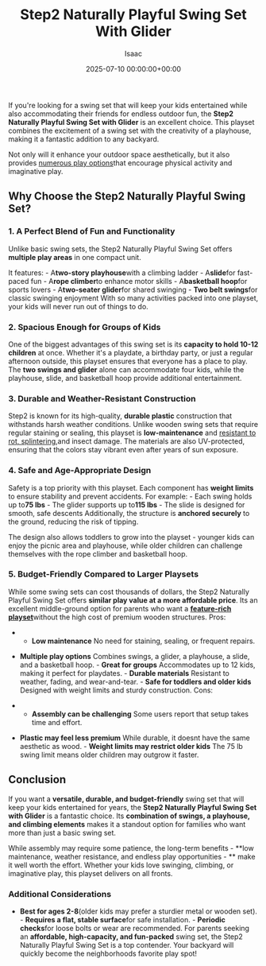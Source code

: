 ﻿---
title: Step2 Naturally Playful Swing Set With Glider
description: If you're looking for a swing set that will keep your kids entertained while also accommodating their friends for endless outdoor fun, the Step2 Naturally...
slug: /step2-naturally-playful-swing-set-with-glider/
date: 2025-07-10 00:00:00+00:00
lastmod: 2025-07-10 00:00:00+03:00
author: Isaac
categories:
- Product Reviews
- Swing Sets
tags:
- product-reviews
- step2
- naturally
layout: post
---

If you're looking for a swing set that will keep your kids entertained while also accommodating their friends for endless outdoor fun, the **Step2 Naturally Playful Swing Set with Glider** is an excellent choice. This playset combines the excitement of a swing set with the creativity of a playhouse, making it a fantastic addition to any backyard.

Not only will it enhance your outdoor space aesthetically, but it also provides [numerous play options](https://pestpolicy.com/best-swing-set-for-older-kids/)that encourage physical activity and imaginative play.

##  **Why Choose the Step2 Naturally Playful Swing Set?**

###  **1. A Perfect Blend of Fun and Functionality**

Unlike basic swing sets, the Step2 Naturally Playful Swing Set offers **multiple play areas** in one compact unit.

It features: - A**two-story playhouse**with a climbing ladder - A**slide**for fast-paced fun - A**rope climber**to enhance motor skills - A**basketball hoop**for sports lovers - A**two-seater glider**for shared swinging - **Two belt swings**for classic swinging enjoyment With so many activities packed into one playset, your kids will never run out of things to do.

###  **2. Spacious Enough for Groups of Kids**

One of the biggest advantages of this swing set is its **capacity to hold 10-12 children** at once. Whether it's a playdate, a birthday party, or just a regular afternoon outside, this playset ensures that everyone has a place to play. The **two swings and glider** alone can accommodate four kids, while the playhouse, slide, and basketball hoop provide additional entertainment.

###  **3. Durable and Weather-Resistant Construction**

Step2 is known for its high-quality, **durable plastic** construction that withstands harsh weather conditions. Unlike wooden swing sets that require regular staining or sealing, this playset is **low-maintenance** and [resistant to rot, splintering](https://pestpolicy.com/best-stain-for-swing-set/),and insect damage. The materials are also UV-protected, ensuring that the colors stay vibrant even after years of sun exposure.

###  **4. Safe and Age-Appropriate Design**

Safety is a top priority with this playset. Each component has **weight limits** to ensure stability and prevent accidents. For example: - Each swing holds up to**75 lbs** - The glider supports up to**115 lbs** - The slide is designed for smooth, safe descents Additionally, the structure is **anchored securely** to the ground, reducing the risk of tipping.

The design also allows toddlers to grow into the playset - younger kids can enjoy the picnic area and playhouse, while older children can challenge themselves with the rope climber and basketball hoop.

###  **5. Budget-Friendly Compared to Larger Playsets**

While some swing sets can cost thousands of dollars, the Step2 Naturally Playful Swing Set offers **similar play value at a more affordable price**. Its an excellent middle-ground option for parents who want a [**feature-rich playset**](https://pestpolicy.com/best-swing-set-under-200/)without the high cost of premium wooden structures. 
Pros:
- - **Low maintenance** No need for staining, sealing, or frequent repairs.


- **Multiple play options** Combines swings, a glider, a playhouse, a slide, and a basketball hoop. - **Great for groups** Accommodates up to 12 kids, making it perfect for playdates. - **Durable materials** Resistant to weather, fading, and wear-and-tear. - **Safe for toddlers and older kids** Designed with weight limits and sturdy construction. 
Cons:
- - **Assembly can be challenging** Some users report that setup takes time and effort.


- **Plastic may feel less premium** While durable, it doesnt have the same aesthetic as wood. - **Weight limits may restrict older kids** The 75 lb swing limit means older children may outgrow it faster.

##  **Conclusion**

If you want a **versatile, durable, and budget-friendly** swing set that will keep your kids entertained for years, the **Step2 Naturally Playful Swing Set with Glider** is a fantastic choice. Its **combination of swings, a playhouse, and climbing elements** makes it a standout option for families who want more than just a basic swing set.

While assembly may require some patience, the long-term benefits - **low maintenance, weather resistance, and endless play opportunities - ** make it well worth the effort. Whether your kids love swinging, climbing, or imaginative play, this playset delivers on all fronts.

###  **Additional Considerations**

- **Best for ages 2-8**(older kids may prefer a sturdier metal or wooden set). - **Requires a flat, stable surface**for safe installation. - **Periodic checks**for loose bolts or wear are recommended. For parents seeking an **affordable, high-capacity, and fun-packed** swing set, the Step2 Naturally Playful Swing Set is a top contender. Your backyard will quickly become the neighborhoods favorite play spot!


